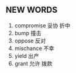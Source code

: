 ## NEW WORDS

1. compromise 妥协 折中
2. bump 撞击
3. oppose 反对
4. mischance 不幸
5. yield 出产
6. grant 允许 拨款
